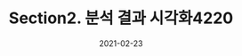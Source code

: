 ---
title:  "Section2. 분석 결과 시각화4220"

categories:
  - 빅데이터 분석 기사
tags: 
  - Part4. 빅데이터 결과 해석
  - Chapter2. 분석 결과 해석 및 활용
  - Section2. 분석 결과 시각화

toc: true
toc_sticky: true
 
date: 2021-02-23
last_modified_at: 2021-02-25
---